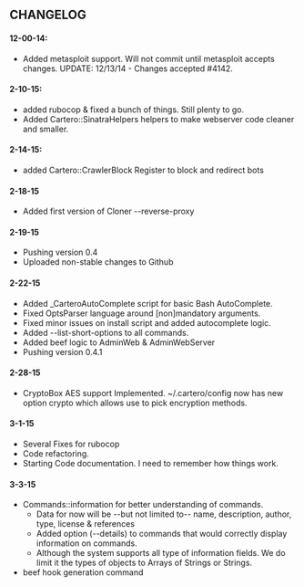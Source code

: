 ## CHANGELOG

#### 12-00-14:
- Added metasploit support. Will not commit until metasploit accepts changes.
  UPDATE: 12/13/14 - Changes accepted #4142.

#### 2-10-15:
- added rubocop & fixed a bunch of things. Still plenty to go.
- Added Cartero::SinatraHelpers helpers to make webserver code cleaner and smaller.

#### 2-14-15:
- added Cartero::CrawlerBlock Register to block and redirect bots

#### 2-18-15
- Added first version of Cloner --reverse-proxy

#### 2-19-15
- Pushing version 0.4
- Uploaded non-stable changes to Github

#### 2-22-15
- Added _CarteroAutoComplete script for basic Bash AutoComplete.
- Fixed OptsParser language around [non]mandatory arguments.
- Fixed minor issues on install script and added autocomplete logic.
- Added --list-short-options to all commands.
- Added beef logic to AdminWeb & AdminWebServer
- Pushing version 0.4.1

#### 2-28-15
- CryptoBox AES support Implemented. ~/.cartero/config now has new option crypto which allows use to pick encryption methods.

#### 3-1-15
- Several Fixes for rubocop
- Code refactoring.
- Starting Code documentation. I need to remember how things work.

#### 3-3-15
- Commands::information for better understanding of commands.
  + Data for now will be --but not limited to-- name, description, author, type, license & references
  + Added option (--details) to commands that would correctly display information on commands.
  + Although the system supports all type of information fields. We do limit it the types of objects to Arrays of Strings or Strings.
- beef hook generation command
